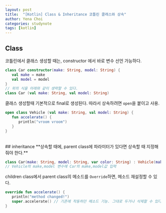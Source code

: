 ```yaml
---
layout: post
title:  "[Kotlin] Class & Inheritance 코틀린 클래스와 상속"
author: Yena Choi
categories: studynote
tags: [kotlin]
---
```


## Class
코틀린에서 클래스 생성할 때는, constructor 에서 바로 변수 선언 가능하다.

```Kotlin
class Car constructor(make: String, model: String) {
   val make = make
   val model = model
}
// 위의 식을 아래와 같이 생략할 수 있다.
class Car (val make: String, val model: String)
```

클래스 생성할때 기본적으로 final로 생성된다. 따라서 상속하려면 `open`을 붙이고 사용.
```Kotlin
open class Vehicle (val make: String, val model: String) {
   fun accelerate() {
      println("vroom vroom")
   }
}
```
<br>
## inheritance
**상속할 때에, parent class에 파라미터가 있다면 상속할 때 지정해줘야 한다.**

```Kotlin
class Car(make: String, model: String, var color: String) : Vehicle(make, model)
// Vehicle의 make,model 변수에 Car의 make,model값 입력
```

children class에서 parent class의 메소드를 `Override`하면, 메소드 재설정할 수 있다.

```Kotlin
override fun accelerate() {
   println("method changed!")
   super.accelerate() // 기존에 작동하던 메소드 기능. 그대로 두거나 삭제할 수 있다.
}
```
